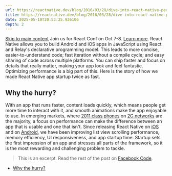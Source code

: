 ```yaml
---
url: https://reactnative.dev/blog/2016/03/28/dive-into-react-native-performance
title: https://reactnative.dev/blog/2016/03/28/dive-into-react-native-performance
date: 2025-05-10T20:53:25.926106
depth: 2
---
```


[Skip to main content](https://reactnative.dev/blog/2016/03/28/dive-into-react-native-performance#__docusaurus_skipToContent_fallback)
Join us for React Conf on Oct 7-8. [Learn more](https://conf.react.dev).
React Native allows you to build Android and iOS apps in JavaScript using React and Relay's declarative programming model. This leads to more concise, easier-to-understand code; fast iteration without a compile cycle; and easy sharing of code across multiple platforms. You can ship faster and focus on details that really matter, making your app look and feel fantastic. Optimizing performance is a big part of this. Here is the story of how we made React Native app startup twice as fast.
## Why the hurry?[​](https://reactnative.dev/blog/2016/03/28/dive-into-react-native-performance#why-the-hurry "Direct link to Why the hurry?")
With an app that runs faster, content loads quickly, which means people get more time to interact with it, and smooth animations make the app enjoyable to use. In emerging markets, where [2011 class phones](https://code.facebook.com/posts/952628711437136/classes-performance-and-network-segmentation-on-android/) on [2G networks](https://newsroom.fb.com/news/2015/10/news-feed-fyi-building-for-all-connectivity/) are the majority, a focus on performance can make the difference between an app that is usable and one that isn't.
Since releasing React Native on [iOS](https://reactjs.org/blog/2015/03/26/introducing-react-native.html) and on [Android](https://code.facebook.com/posts/1189117404435352/react-native-for-android-how-we-built-the-first-cross-platform-react-native-app/), we have been improving list view scrolling performance, memory efficiency, UI responsiveness, and app startup time. Startup sets the first impression of an app and stresses all parts of the framework, so it is the most rewarding and challenging problem to tackle.
> This is an excerpt. Read the rest of the post on [Facebook Code](https://code.facebook.com/posts/895897210527114/dive-into-react-native-performance/).
  * [Why the hurry?](https://reactnative.dev/blog/2016/03/28/dive-into-react-native-performance#why-the-hurry)



